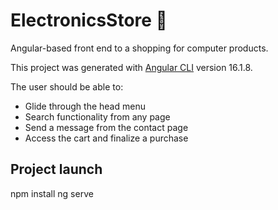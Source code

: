 # ElectronicsStore 🛒

Angular-based front end to a shopping  for computer products.

This project was generated with [Angular CLI](https://github.com/angular/angular-cli) version 16.1.8.

The user should be able to:
* Glide through the head menu
* Search functionality from any page
* Send a message from the contact page
* Access the cart and finalize a purchase

## Project launch

npm install
ng serve
